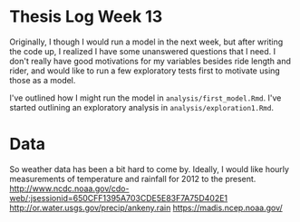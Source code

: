 # Thesis Log Week 13

Originally, I though I would run a model in the next week, but after writing the
code up, I realized I have some unanswered questions that I need. I don't really
have good motivations for my variables besides ride length and rider, and would
like to run a few exploratory tests first to motivate using those as a model.

I've outlined how I might run the model in `analysis/first_model.Rmd`. I've 
started outlining an exploratory analysis in `analysis/exploration1.Rmd`.


# Data
So weather data has been a bit hard to come by. Ideally, I would like hourly
measurements of temperature and rainfall for 2012 to the present. 
<http://www.ncdc.noaa.gov/cdo-web/;jsessionid=650CFF1395A703CDE5E83F7A75D402E1>
<http://or.water.usgs.gov/precip/ankeny.rain>
<https://madis.ncep.noaa.gov/>
